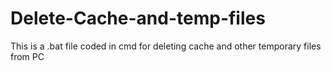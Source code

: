 # Delete-Cache-and-temp-files
This is a .bat file coded in cmd for deleting cache and other temporary files from PC
